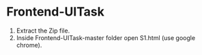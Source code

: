 # Frontend-UITask
1) Extract the Zip file.
2) Inside Frontend-UITask-master folder open S1.html (use google chrome).
